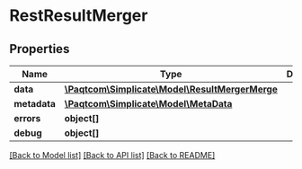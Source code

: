 # RestResultMerger

## Properties

 Name         | Type                                                                | Description | Notes      
--------------|---------------------------------------------------------------------|-------------|------------
 **data**     | [**\Paqtcom\Simplicate\Model\ResultMergerMerge**](ResultMergerMerge.md) |             | [optional] 
 **metadata** | [**\Paqtcom\Simplicate\Model\MetaData**](MetaData.md)                   |             | [optional] 
 **errors**   | **object[]**                                                        |             | [optional] 
 **debug**    | **object[]**                                                        |             | [optional] 

[[Back to Model list]](../README.md#documentation-for-models) [[Back to API list]](../README.md#documentation-for-api-endpoints) [[Back to README]](../README.md)


